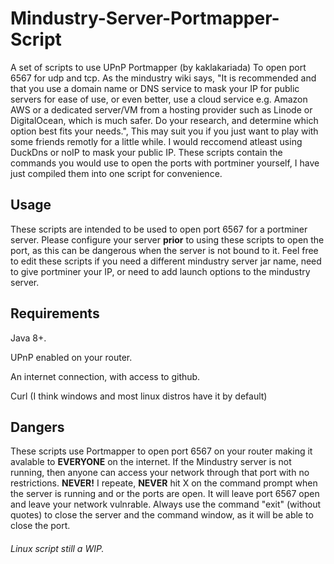 # Mindustry-Server-Portmapper-Script


A set of scripts to use UPnP Portmapper (by kaklakariada) To open port 6567 for udp and tcp.
As the mindustry wiki says, "It is recommended and that you use a domain name or DNS service to mask your IP for public servers for ease of use, or even better, use a cloud service e.g. Amazon AWS or a dedicated server/VM from a hosting provider such as Linode or DigitalOcean, which is much safer. Do your research, and determine which option best fits your needs.", This may suit you if you just want to play with some friends remotly for a little while. I would reccomend atleast using DuckDns or noIP to mask your public IP.
These scripts contain the commands you would use to open the ports with portminer yourself, I have just compiled them into one script for convenience.

## Usage
These scripts are intended to be used to open port 6567 for a portminer server.
Please configure your server **prior** to using these scripts to open the port, as this can be dangerous when the server is not bound to it.
Feel free to edit these scripts if you need a different mindustry server jar name, need to give portminer your IP, or need to add launch options to the mindustry server.

## Requirements
Java 8+.

UPnP enabled on your router.

An internet connection, with access to github.

Curl (I think windows and most linux distros have it by default)

## Dangers
These scripts use Portmapper to open port 6567 on your router making it avalable to **EVERYONE** on the internet. If the Mindustry server is not running, then anyone can access your network through that port with no restrictions.
**NEVER!** I repeate, **NEVER** hit X on the command prompt when the server is running and or the ports are open. It will leave port 6567 open and leave your network vulnrable. Always use the command "exit" (without quotes) to close the server and the command window, as it will be able to close the port.
	
###### Linux script still a WIP.
